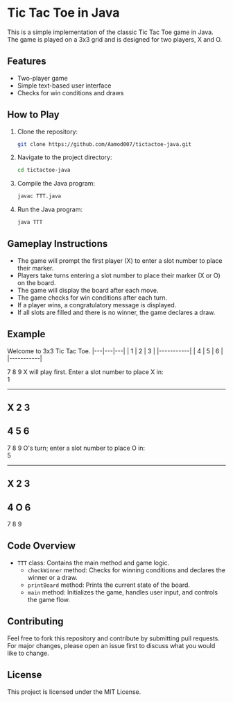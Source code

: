 # Tic Tac Toe in Java

This is a simple implementation of the classic Tic Tac Toe game in Java. The game is played on a 3x3 grid and is designed for two players, X and O.

## Features

- Two-player game
- Simple text-based user interface
- Checks for win conditions and draws

## How to Play

1. Clone the repository:
    ```sh
    git clone https://github.com/Aamod007/tictactoe-java.git
    ```
2. Navigate to the project directory:
    ```sh
    cd tictactoe-java
    ```
3. Compile the Java program:
    ```sh
    javac TTT.java
    ```
4. Run the Java program:
    ```sh
    java TTT
    ```

## Gameplay Instructions

- The game will prompt the first player (X) to enter a slot number to place their marker.
- Players take turns entering a slot number to place their marker (X or O) on the board.
- The game will display the board after each move.
- The game checks for win conditions after each turn.
- If a player wins, a congratulatory message is displayed.
- If all slots are filled and there is no winner, the game declares a draw.

## Example

Welcome to 3x3 Tic Tac Toe.
|---|---|---|
| 1 | 2 | 3 |
|-----------|
| 4 | 5 | 6 |
|-----------|

7	8	9
X will play first. Enter a slot number to place X in:		
1		
---	---	---
X	2	3
-----------		
4	5	6
-----------		
7	8	9
O's turn; enter a slot number to place O in:		
5		
---	---	---
X	2	3
-----------		
4	O	6
-----------		
7	8	9


## Code Overview

- `TTT` class: Contains the main method and game logic.
  - `checkWinner` method: Checks for winning conditions and declares the winner or a draw.
  - `printBoard` method: Prints the current state of the board.
  - `main` method: Initializes the game, handles user input, and controls the game flow.

## Contributing

Feel free to fork this repository and contribute by submitting pull requests. For major changes, please open an issue first to discuss what you would like to change.

## License

This project is licensed under the MIT License.
